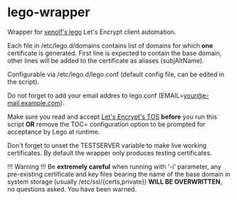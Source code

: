 # lego-wrapper
Wrapper for [xenolf's lego](https://github.com/xenolf/lego) Let's Encrypt client automation.

Each file in /etc/lego.d/domains contains list of domains for which **one** certificate is generated. First line is expected to contain the base domain, other lines will be added to the certificate as aliases (subjAltName).

Configurable via /etc/lego.d/lego.conf (default config file, can be edited in the script).

Do not forget to add your email addres to lego.conf (EMAIL=your@e-mail.example.com).

Make sure you read and accept [Let's Encrypt's TOS](https://letsencrypt.org/documents/LE-SA-v1.0.1-July-27-2015.pdf) **before** you run this script **OR** remove the TOC= configuration option to be prompted for acceptance by Lego at runtime.

Don't forget to unset the TESTSERVER variable to make live working certificates. By default the wrapper only produces testing certificates.

!!! Warning !!!
Be **extremely careful** when running with '-i' parameter, any pre-existing certificate and key files bearing the name of the base domain in system storage (usually /etc/ssl/{certs,private}) **WILL BE OVERWRITTEN**, no questions asked. You have been warned.

